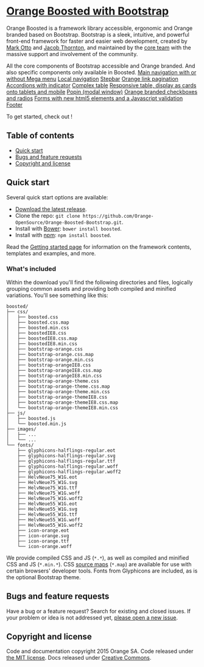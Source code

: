 # [Orange Boosted with Bootstrap](http://boosted.orange.com/v3)

Orange Boosted is a framework library accessible, ergonomic and Orange branded based on Bootstrap.
Bootstrap is a sleek, intuitive, and powerful front-end framework for faster and easier web development, created by [Mark Otto](https://twitter.com/mdo) and [Jacob Thornton](https://twitter.com/fat), and maintained by the [core team](https://github.com/orgs/twbs/people) with the massive support and involvement of the community.

All the core components of Bootstrap accessible and Orange branded.
And also specific components only available in Boosted.
[Main navigation with or without Mega menu](http://boosted.orange.com/v3/components/#megamenu)
[Local navigation](http://boosted.orange.com/v3/components/#local1)
[Stepbar](http://boosted.orange.com/v3/components/#stepbar)
[Orange link pagination](http://boosted.orange.com/v3/components/#orange-pagination)
[Accordions with indicator](http://boosted.orange.com/v3/javascript/#collapse-example-accordion)
[Complex table](http://boosted.orange.com/v3/javascript/#complextable)
[Responsive table, display as cards onto tablets and mobile](http://boosted.orange.com/v3/css/#tables-responsive)
[Popin (modal window)](http://boosted.orange.com/v3/javascript/#modals)
[Orange branded checkboxes and radios](http://boosted.orange.com/v3/css/#orange-branded-checkboxes-and-radios)
[Forms with new html5 elements and a Javascript validation](http://boosted.orange.com/v3//example_form/)
[Footer](http://boosted.orange.com/v3/components/#footer)


To get started, check out <getting-started/>!

## Table of contents

- [Quick start](#quick-start)
- [Bugs and feature requests](#bugs-and-feature-requests)
- [Copyright and license](#copyright-and-license)

## Quick start

Several quick start options are available:

- [Download the latest release](http://boosted.orange.com/v3/getting-started/).
- Clone the repo: `git clone https://github.com/Orange-OpenSource/Orange-Boosted-Bootstrap.git`.
- Install with [Bower](http://bower.io): `bower install boosted`.
- Install with [npm](https://www.npmjs.com): `npm install boosted`.

Read the [Getting started page](http://boosted.orange.com/v3/getting-started/) for information on the framework contents, templates and examples, and more.

### What's included

Within the download you'll find the following directories and files, logically grouping common assets and providing both compiled and minified variations. You'll see something like this:

```
boosted/
├── css/
│   ├── boosted.css
│   ├── boosted.css.map
│   ├── boosted.min.css
│   ├── boostedIE8.css
│   ├── boostedIE8.css.map
│   ├── boostedIE8.min.css
│   ├── bootstrap-orange.css
│   ├── bootstrap-orange.css.map
│   ├── bootstrap-orange.min.css
│   ├── bootstrap-orangeIE8.css
│   ├── bootstrap-orangeIE8.css.map
│   ├── bootstrap-orangeIE8.min.css
│   ├── bootstrap-orange-theme.css
│   ├── bootstrap-orange-theme.css.map
│   ├── bootstrap-orange-theme.min.css
│   ├── bootstrap-orange-themeIE8.css
│   ├── bootstrap-orange-themeIE8.css.map
│   └── bootstrap-orange-themeIE8.min.css
├── js/
│   ├── boosted.js
│   └── boosted.min.js
├── images/
│   ├── ...
│   └── ...
└── fonts/
    ├── glyphicons-halflings-regular.eot
    ├── glyphicons-halflings-regular.svg
    ├── glyphicons-halflings-regular.ttf
    ├── glyphicons-halflings-regular.woff
    ├── glyphicons-halflings-regular.woff2
    ├── HelvNeue75_W1G.eot
    ├── HelvNeue75_W1G.svg
    ├── HelvNeue75_W1G.ttf
    ├── HelvNeue75_W1G.woff
    ├── HelvNeue75_W1G.woff2
    ├── HelvNeue55_W1G.eot
    ├── HelvNeue55_W1G.svg
    ├── HelvNeue55_W1G.ttf
    ├── HelvNeue55_W1G.woff
    ├── HelvNeue55_W1G.woff2
    ├── icon-orange.eot
    ├── icon-orange.svg
    ├── icon-orange.ttf
    └── icon-orange.woff
```

We provide compiled CSS and JS (`*.*`), as well as compiled and minified CSS and JS (`*.min.*`). CSS [source maps](https://developer.chrome.com/devtools/docs/css-preprocessors) (`*.map`) are available for use with certain browsers' developer tools. Fonts from Glyphicons are included, as is the optional Bootstrap theme.


## Bugs and feature requests

Have a bug or a feature request? Search for existing and closed issues. If your problem or idea is not addressed yet, [please open a new issue](Orange-OpenSource/Orange-Boosted-Bootstrap/issues/new).


## Copyright and license

Code and documentation copyright 2015 Orange SA. Code released under [the MIT license](https://github.com/Orange-OpenSource/Orange-Boosted-Bootstrap/blob/master/LICENSE). Docs released under [Creative Commons](https://github.com/Orange-OpenSource/Orange-Boosted-Bootstrap/blob/master/docs/LICENSE).
